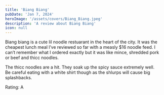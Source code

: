 ```yaml
---
title: 'Biang Biang'
pubDate: 'Jan 7, 2024'
heroImage: '/assets/covers/Biang_Biang.jpeg'
description: 'A review about Biang Biang'
icon: null
---
```


Biang biang is a cute lil noodle restuarant in the heart of the city. It was the cheapest lunch meal I’ve reviewed so far with a measly $16 noodle feed. I can’t remember what I ordered exactly but it was like mince, shredded pork or beef and thicc noodles.

The thicc noodles are a hit. They soak up the spicy sauce extremely well. Be careful eating with a white shirt though as the shlurps will cause big splashbacks.

Rating: A
